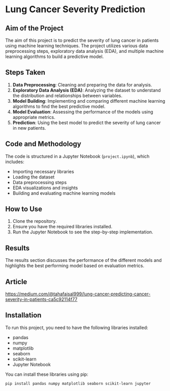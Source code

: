 # Lung Cancer Severity Prediction

## Aim of the Project
The aim of this project is to predict the severity of lung cancer in patients using machine learning techniques. The project utilizes various data preprocessing steps, exploratory data analysis (EDA), and multiple machine learning algorithms to build a predictive model.

## Steps Taken
1. **Data Preprocessing**: Cleaning and preparing the data for analysis.
2. **Exploratory Data Analysis (EDA)**: Analyzing the dataset to understand the distribution and relationships between variables.
3. **Model Building**: Implementing and comparing different machine learning algorithms to find the best predictive model.
4. **Model Evaluation**: Assessing the performance of the models using appropriate metrics.
5. **Prediction**: Using the best model to predict the severity of lung cancer in new patients.

## Code and Methodology
The code is structured in a Jupyter Notebook (`project.ipynb`), which includes:
- Importing necessary libraries
- Loading the dataset
- Data preprocessing steps
- EDA visualizations and insights
- Building and evaluating machine learning models

## How to Use
1. Clone the repository.
2. Ensure you have the required libraries installed.
3. Run the Jupyter Notebook to see the step-by-step implementation.

## Results
The results section discusses the performance of the different models and highlights the best performing model based on evaluation metrics.

## Article
https://medium.com/@tahafaisal999/lung-cancer-predicting-cancer-severity-in-patients-ca5c92114f77

## Installation
To run this project, you need to have the following libraries installed:
- pandas
- numpy
- matplotlib
- seaborn
- scikit-learn
- Jupyter Notebook

You can install these libraries using pip:
```bash
pip install pandas numpy matplotlib seaborn scikit-learn jupyter